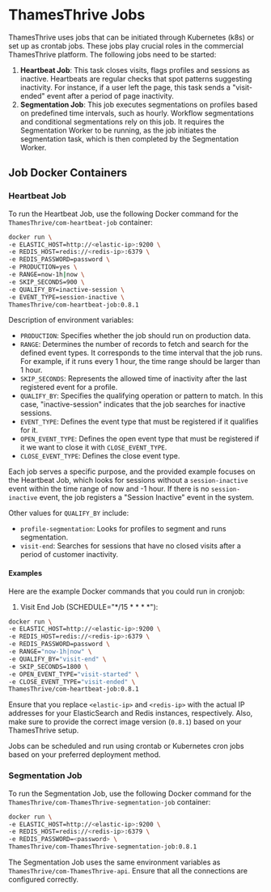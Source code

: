 # ThamesThrive Jobs

ThamesThrive uses jobs that can be initiated through Kubernetes (k8s) or set up as crontab jobs. These jobs play crucial
roles in the commercial ThamesThrive platform. The following jobs need to be started:

1. **Heartbeat Job**: This task closes visits, flags profiles and sessions as inactive. Heartbeats are regular checks
   that spot patterns suggesting inactivity. For instance, if a user left the page, this task sends a "visit-ended"
   event after a period of page inactivity.
2. **Segmentation Job**: This job executes segmentations on profiles based on predefined time intervals, such as hourly.
   Workflow segmentations and conditional segmentations rely on this job. It requires the Segmentation Worker to be
   running, as the job initiates the segmentation task, which is then completed by the Segmentation Worker.

## Job Docker Containers

### Heartbeat Job

To run the Heartbeat Job, use the following Docker command for the `ThamesThrive/com-heartbeat-job` container:

```bash
docker run \
-e ELASTIC_HOST=http://<elastic-ip>:9200 \
-e REDIS_HOST=redis://<redis-ip>:6379 \
-e REDIS_PASSWORD=password \
-e PRODUCTION=yes \
-e RANGE=now-1h|now \
-e SKIP_SECONDS=900 \
-e QUALIFY_BY=inactive-session \
-e EVENT_TYPE=session-inactive \
ThamesThrive/com-heartbeat-job:0.8.1
```

Description of environment variables:

- `PRODUCTION`: Specifies whether the job should run on production data.
- `RANGE`: Determines the number of records to fetch and search for the defined event types. It corresponds to the time
  interval that the job runs. For example, if it runs every 1 hour, the time range should be larger than 1 hour.
- `SKIP_SECONDS`: Represents the allowed time of inactivity after the last registered event for a profile.
- `QUALIFY_BY`: Specifies the qualifying operation or pattern to match. In this case, "inactive-session" indicates that
  the job searches for inactive sessions.
- `EVENT_TYPE`: Defines the event type that must be registered if it qualifies for it.
- `OPEN_EVENT_TYPE`: Defines the open event type that must be registered if it we want to close it
  with `CLOSE_EVENT_TYPE`.
- `CLOSE_EVENT_TYPE`: Defines the close event type.

Each job serves a specific purpose, and the provided example focuses on the Heartbeat Job, which looks for sessions
without a `session-inactive` event within the time range of now and -1 hour. If there is no `session-inactive` event,
the job registers a "Session Inactive" event in the system.

Other values for `QUALIFY_BY` include:

- `profile-segmentation`: Looks for profiles to segment and runs segmentation.
- `visit-end`: Searches for sessions that have no closed visits after a period of customer inactivity.

#### Examples

Here are the example Docker commands that you could run in cronjob:

1. Visit End Job (SCHEDULE="*/15 * * * *"):

```bash
docker run \
-e ELASTIC_HOST=http://<elastic-ip>:9200 \
-e REDIS_HOST=redis://<redis-ip>:6379 \
-e REDIS_PASSWORD=password \
-e RANGE="now-1h|now" \
-e QUALIFY_BY="visit-end" \
-e SKIP_SECONDS=1800 \
-e OPEN_EVENT_TYPE="visit-started" \
-e CLOSE_EVENT_TYPE="visit-ended" \
ThamesThrive/com-heartbeat-job:0.8.1
```

Ensure that you replace `<elastic-ip>` and `<redis-ip>` with the actual IP addresses for your ElasticSearch and Redis
instances, respectively. Also, make sure to provide the correct image version (`0.8.1`) based on your ThamesThrive setup.

Jobs can be scheduled and run using crontab or Kubernetes cron jobs based on your preferred deployment method.

### Segmentation Job

To run the Segmentation Job, use the following Docker command for the `ThamesThrive/com-ThamesThrive-segmentation-job`
container:

```bash
docker run \
-e ELASTIC_HOST=http://<elastic-ip>:9200 \
-e REDIS_HOST=redis://<redis-ip>:6379 \
-e REDIS_PASSWORD=<password> \
ThamesThrive/com-ThamesThrive-segmentation-job:0.8.1
```

The Segmentation Job uses the same environment variables as `ThamesThrive/com-ThamesThrive-api`. Ensure that all the connections are
configured correctly.


